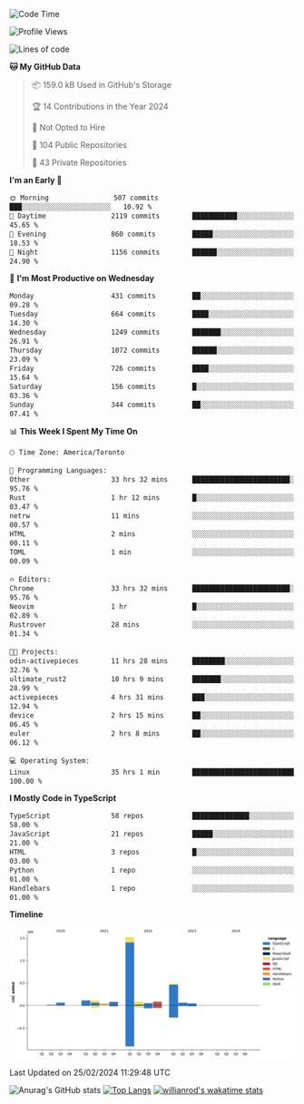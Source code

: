<!--START_SECTION:waka-->
![Code Time](http://img.shields.io/badge/Code%20Time-1%2C240%20hrs%2044%20mins-blue)

![Profile Views](http://img.shields.io/badge/Profile%20Views-1-blue)

![Lines of code](https://img.shields.io/badge/From%20Hello%20World%20I%27ve%20Written-2.7%20million%20lines%20of%20code-blue)

**🐱 My GitHub Data** 

> 📦 159.0 kB Used in GitHub's Storage 
 > 
> 🏆 14 Contributions in the Year 2024
 > 
> 🚫 Not Opted to Hire
 > 
> 📜 104 Public Repositories 
 > 
> 🔑 43 Private Repositories 
 > 
**I'm an Early 🐤** 

```text
🌞 Morning                507 commits         ███░░░░░░░░░░░░░░░░░░░░░░   10.92 % 
🌆 Daytime                2119 commits        ███████████░░░░░░░░░░░░░░   45.65 % 
🌃 Evening                860 commits         █████░░░░░░░░░░░░░░░░░░░░   18.53 % 
🌙 Night                  1156 commits        ██████░░░░░░░░░░░░░░░░░░░   24.90 % 
```
📅 **I'm Most Productive on Wednesday** 

```text
Monday                   431 commits         ██░░░░░░░░░░░░░░░░░░░░░░░   09.28 % 
Tuesday                  664 commits         ████░░░░░░░░░░░░░░░░░░░░░   14.30 % 
Wednesday                1249 commits        ███████░░░░░░░░░░░░░░░░░░   26.91 % 
Thursday                 1072 commits        ██████░░░░░░░░░░░░░░░░░░░   23.09 % 
Friday                   726 commits         ████░░░░░░░░░░░░░░░░░░░░░   15.64 % 
Saturday                 156 commits         █░░░░░░░░░░░░░░░░░░░░░░░░   03.36 % 
Sunday                   344 commits         ██░░░░░░░░░░░░░░░░░░░░░░░   07.41 % 
```


📊 **This Week I Spent My Time On** 

```text
🕑︎ Time Zone: America/Toronto

💬 Programming Languages: 
Other                    33 hrs 32 mins      ████████████████████████░   95.76 % 
Rust                     1 hr 12 mins        █░░░░░░░░░░░░░░░░░░░░░░░░   03.47 % 
netrw                    11 mins             ░░░░░░░░░░░░░░░░░░░░░░░░░   00.57 % 
HTML                     2 mins              ░░░░░░░░░░░░░░░░░░░░░░░░░   00.11 % 
TOML                     1 min               ░░░░░░░░░░░░░░░░░░░░░░░░░   00.09 % 

🔥 Editors: 
Chrome                   33 hrs 32 mins      ████████████████████████░   95.76 % 
Neovim                   1 hr                █░░░░░░░░░░░░░░░░░░░░░░░░   02.89 % 
Rustrover                28 mins             ░░░░░░░░░░░░░░░░░░░░░░░░░   01.34 % 

🐱‍💻 Projects: 
odin-activepieces        11 hrs 28 mins      ████████░░░░░░░░░░░░░░░░░   32.76 % 
ultimate_rust2           10 hrs 9 mins       ███████░░░░░░░░░░░░░░░░░░   28.99 % 
activepieces             4 hrs 31 mins       ███░░░░░░░░░░░░░░░░░░░░░░   12.94 % 
device                   2 hrs 15 mins       ██░░░░░░░░░░░░░░░░░░░░░░░   06.45 % 
euler                    2 hrs 8 mins        ██░░░░░░░░░░░░░░░░░░░░░░░   06.12 % 

💻 Operating System: 
Linux                    35 hrs 1 min        █████████████████████████   100.00 % 
```

**I Mostly Code in TypeScript** 

```text
TypeScript               58 repos            ██████████████░░░░░░░░░░░   58.00 % 
JavaScript               21 repos            █████░░░░░░░░░░░░░░░░░░░░   21.00 % 
HTML                     3 repos             █░░░░░░░░░░░░░░░░░░░░░░░░   03.00 % 
Python                   1 repo              ░░░░░░░░░░░░░░░░░░░░░░░░░   01.00 % 
Handlebars               1 repo              ░░░░░░░░░░░░░░░░░░░░░░░░░   01.00 % 
```



**Timeline**

![Lines of Code chart](https://raw.githubusercontent.com/wise-introvert/wise-introvert/master/assets/bar_graph.png)


 Last Updated on 25/02/2024 11:29:48 UTC
<!--END_SECTION:waka-->

![Anurag's GitHub stats](https://github-readme-stats.vercel.app/api?username=wise-introvert&count_private=true&show_icons=true)
[![Top Langs](https://github-readme-stats.vercel.app/api/top-langs/?username=wise-introvert&langs_count=10)](https://github.com/anuraghazra/github-readme-stats)
[![willianrod's wakatime stats](https://github-readme-stats.vercel.app/api/wakatime?username=wiseintrovert)](https://github.com/anuraghazra/github-readme-stats)
